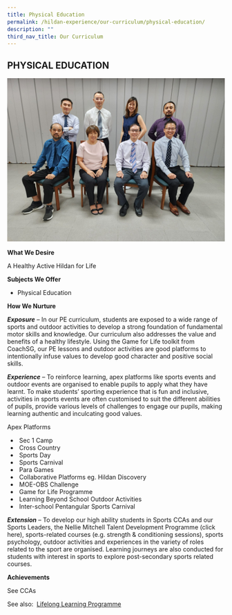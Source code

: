 ```yaml
---
title: Physical Education
permalink: /hildan-experience/our-curriculum/physical-education/
description: ""
third_nav_title: Our Curriculum
---
```

PHYSICAL EDUCATION
------------------
![](/images/Staff/PE.jpg)

**What We Desire**

A Healthy Active Hildan for Life

**Subjects We Offer**

* Physical Education

**How We Nurture**

**_Exposure_** – In our PE curriculum, students are exposed to a wide range of sports and outdoor activities to develop a strong foundation of fundamental motor skills and knowledge. Our curriculum also addresses the value and benefits of a healthy lifestyle. Using the Game for Life toolkit from CoachSG, our PE lessons and outdoor activities are good platforms to intentionally infuse values to develop good character and positive social skills.

**_Experience_** – To reinforce learning, apex platforms like sports events and outdoor events are organised to enable pupils to apply what they have learnt. To make students’ sporting experience that is fun and inclusive, activities in sports events are often customised to suit the different abilities of pupils, provide various levels of challenges to engage our pupils, making learning authentic and inculcating good values.

Apex Platforms

*    Sec 1 Camp
*    Cross Country
*    Sports Day
*    Sports Carnival
*    Para Games
*    Collaborative Platforms eg. Hildan Discovery
*    MOE-OBS Challenge
*    Game for Life Programme
*    Learning Beyond School Outdoor Activities
*    Inter-school Pentangular Sports Carnival

**_Extension_** – To develop our high ability students in Sports CCAs and our Sports Leaders, the Nellie Mitchell Talent Development Programme (click here), sports-related courses (e.g. strength & conditioning sessions), sports psychology, outdoor activities and experiences in the variety of roles  related to the sport are organised. Learning journeys are also conducted for students with interest in sports to explore post-secondary sports related courses.

**Achievements**

See CCAs

See also:  [Lifelong Learning Programme](https://docs.google.com/presentation/d/16m9ALCjSLbvhpBQBgr-j9Z0Mt6DXuyrHdesyEagvXsg/edit#slide=id.g13e54d85eb3_0_290)